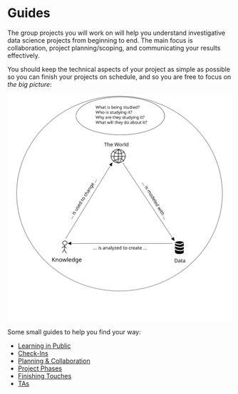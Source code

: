 # Guides

The group projects you will work on will help you understand investigative data
science projects from beginning to end. The main focus is collaboration, project
planning/scoping, and communicating your results effectively.

You should keep the technical aspects of your project as simple as possible so
you can finish your projects on schedule, and so you are free to focus on _the
big picture_:

![the big picture](./assets/the-big-picture.svg)

Some small guides to help you find your way:

- [Learning in Public](./learning-in-public.md)
- [Check-Ins](./check-ins.md)
- [Planning & Collaboration](./planning-and-collaboration.md)
- [Project Phases](./project-phases.md)
- [Finishing Touches](./finishing-touches.md)
- [TAs](./tas.md)
